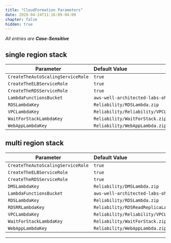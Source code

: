 ```yaml
---
title: "CloudFormation Parameters"
date: 2020-04-24T11:16:09-04:00
chapter: false
hidden: true
---
```


_All entries are **Case-Sensitive**_

## **single region** stack

|Parameter|Default Value|
|---|:---|
|`CreateTheAutoScalingServiceRole`|`true`|
|`CreateTheELBServiceRole`|`true`|
|`CreateTheRDSServiceRole`|`true`|
|`LambdaFunctionsBucket`|`aws-well-architected-labs-ohio`|
|`RDSLambdaKey`|`Reliability/RDSLambda.zip`|
|`VPCLambdaKey`|`Reliability/Reliability/VPCLambda.zip`|
|`WaitForStackLambdaKey`|`Reliability/WaitForStack.zip`|
|`WebAppLambdaKey`|`Reliability/WebAppLambda.zip`|

## **multi region** stack

|Parameter|Default Value|
|---|:---|
|`CreateTheAutoScalingServiceRole`|`true`|
|`CreateTheELBServiceRole`|`true`|
|`CreateTheRDSServiceRole`|`true`|
|`DMSLambdaKey`|`Reliability/DMSLambda.zip`|
|`LambdaFunctionsBucket`|`aws-well-architected-labs-ohio`|
|`RDSLambdaKey`|`Reliability/RDSLambda.zip`|
|`RDSRRLambdaKey`|`Reliability/RDSReadReplicaLambda.zip`|
|`VPCLambdaKey`|`Reliability/Reliability/VPCLambda.zip`|
|`WaitForStackLambdaKey`|`Reliability/WaitForStack.zip`|
|`WebAppLambdaKey`|`Reliability/WebAppLambda.zip`|

---
